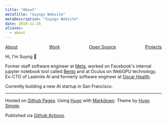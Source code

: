 ```yaml
---
title: "About"
metaTitle: "Suyogs Website"
metaDescription: "Suyogs Website"
date: 2019-11-26
aliases:
  - about
---
```


<div style="display: flex; justify-content: space-between;">
  <a href="/about/" style="margin-right: 8px">About</a>
  <a href="/work/">Work</a>
  <a href="/opensource/">Open Source</a>
  <a href="/projects/">Projects</a>
</div>

Hi, I'm Suyog 👋

Former staff software engineer at [Meta](https://www.meta.com/), worked on Facebook's internal jupyter notebook tool called [Bento](https://developers.facebook.com/blog/post/2021/09/20/eli5-bento-interactive-notebook-empowers-development-collaboration-best-practices/) and at Oculus on WebGPU technology. Ex-CTO of Lastmile AI and formerly software engineer at [Oscar Health](https://www.hioscar.com/).

Currently building a new AI startup in San Francisco.

---

Hosted on [Github Pages](https://pages.github.com/). 
Using [Hugo](https://gohugo.io/) with [Markdown](https://daringfireball.net/projects/markdown/). Theme by [Hugo Simple](https://github.com/maolonglong/hugo-simple).

Published via [Github Actions](https://github.com/features/actions).